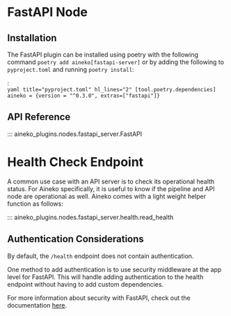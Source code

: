 # FastAPI Node

## Installation

The FastAPI plugin can be installed using poetry with the following command `poetry add aineko[fastapi-server]` or by adding the following to `pyproject.toml` and running `poetry install`:

:   
    ```yaml title="pyproject.toml" hl_lines="2"
    [tool.poetry.dependencies]
    aineko = {version = "^0.3.0", extras=["fastapi"]}
    ```

## API Reference

::: aineko_plugins.nodes.fastapi_server.FastAPI

# Health Check Endpoint

A common use case with an API server is to check its operational health status. For Aineko specifically, it is useful to know if the pipeline and API node are operational as well. Aineko comes with a light weight helper function as follows:

::: aineko_plugins.nodes.fastapi_server.health.read_health

## Authentication Considerations

By default, the `/health` endpoint does not contain authentication. 

One method to add authentication is to use security middleware at the app level for FastAPI. This will handle adding authentication to the health endpoint without having to add custom dependencies.

For more information about security with FastAPI, check out the documentation [here](https://fastapi.tiangolo.com/advanced/security/).

